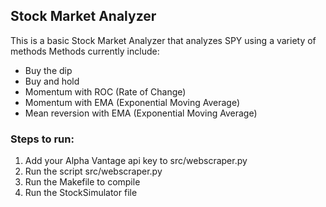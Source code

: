 
## Stock Market Analyzer
This is a basic Stock Market Analyzer that analyzes SPY using a variety of methods
Methods currently include:
- Buy the dip
- Buy and hold
- Momentum with ROC (Rate of Change)
- Momentum with EMA (Exponential Moving Average)
- Mean reversion with EMA (Exponential Moving Average)


### Steps to run:

1. Add your Alpha Vantage api key to src/webscraper.py
2. Run the script src/webscraper.py
3. Run the Makefile to compile
4. Run the StockSimulator file


